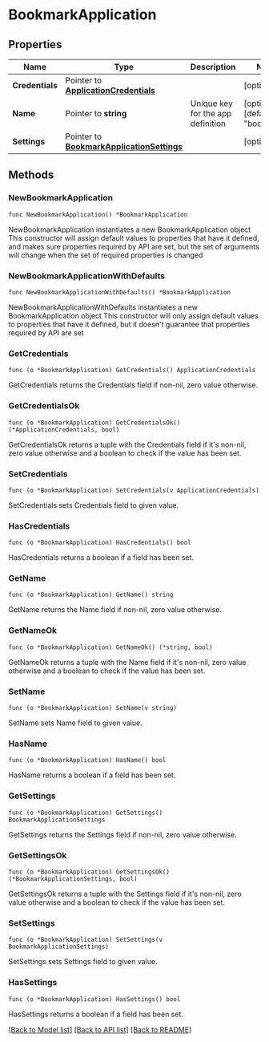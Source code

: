 # BookmarkApplication

## Properties

Name | Type | Description | Notes
------------ | ------------- | ------------- | -------------
**Credentials** | Pointer to [**ApplicationCredentials**](ApplicationCredentials.md) |  | [optional] 
**Name** | Pointer to **string** | Unique key for the app definition | [optional] [default to "bookmark"]
**Settings** | Pointer to [**BookmarkApplicationSettings**](BookmarkApplicationSettings.md) |  | [optional] 

## Methods

### NewBookmarkApplication

`func NewBookmarkApplication() *BookmarkApplication`

NewBookmarkApplication instantiates a new BookmarkApplication object
This constructor will assign default values to properties that have it defined,
and makes sure properties required by API are set, but the set of arguments
will change when the set of required properties is changed

### NewBookmarkApplicationWithDefaults

`func NewBookmarkApplicationWithDefaults() *BookmarkApplication`

NewBookmarkApplicationWithDefaults instantiates a new BookmarkApplication object
This constructor will only assign default values to properties that have it defined,
but it doesn't guarantee that properties required by API are set

### GetCredentials

`func (o *BookmarkApplication) GetCredentials() ApplicationCredentials`

GetCredentials returns the Credentials field if non-nil, zero value otherwise.

### GetCredentialsOk

`func (o *BookmarkApplication) GetCredentialsOk() (*ApplicationCredentials, bool)`

GetCredentialsOk returns a tuple with the Credentials field if it's non-nil, zero value otherwise
and a boolean to check if the value has been set.

### SetCredentials

`func (o *BookmarkApplication) SetCredentials(v ApplicationCredentials)`

SetCredentials sets Credentials field to given value.

### HasCredentials

`func (o *BookmarkApplication) HasCredentials() bool`

HasCredentials returns a boolean if a field has been set.

### GetName

`func (o *BookmarkApplication) GetName() string`

GetName returns the Name field if non-nil, zero value otherwise.

### GetNameOk

`func (o *BookmarkApplication) GetNameOk() (*string, bool)`

GetNameOk returns a tuple with the Name field if it's non-nil, zero value otherwise
and a boolean to check if the value has been set.

### SetName

`func (o *BookmarkApplication) SetName(v string)`

SetName sets Name field to given value.

### HasName

`func (o *BookmarkApplication) HasName() bool`

HasName returns a boolean if a field has been set.

### GetSettings

`func (o *BookmarkApplication) GetSettings() BookmarkApplicationSettings`

GetSettings returns the Settings field if non-nil, zero value otherwise.

### GetSettingsOk

`func (o *BookmarkApplication) GetSettingsOk() (*BookmarkApplicationSettings, bool)`

GetSettingsOk returns a tuple with the Settings field if it's non-nil, zero value otherwise
and a boolean to check if the value has been set.

### SetSettings

`func (o *BookmarkApplication) SetSettings(v BookmarkApplicationSettings)`

SetSettings sets Settings field to given value.

### HasSettings

`func (o *BookmarkApplication) HasSettings() bool`

HasSettings returns a boolean if a field has been set.


[[Back to Model list]](../README.md#documentation-for-models) [[Back to API list]](../README.md#documentation-for-api-endpoints) [[Back to README]](../README.md)


